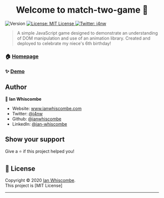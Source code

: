 <h1 align="center">Welcome to match-two-game 👋</h1>
<p>
  <img alt="Version" src="https://img.shields.io/badge/version-1.0-blue.svg?cacheSeconds=2592000" />
  <a href="FITNESS FOR A PARTICULAR PURPOSE AND NONINFRINGEMENT. IN NO EVENT SHALL THE" target="_blank">
    <img alt="License: MIT License" src="https://img.shields.io/badge/License-MIT License-yellow.svg" />
  </a>
  <a href="https://twitter.com/i4nw" target="_blank">
    <img alt="Twitter: i4nw" src="https://img.shields.io/twitter/follow/i4nw.svg?style=social" />
  </a>
</p>

> A simple JavaScript game designed to demonstrate an understanding of DOM manipulation and use of an animation library. Created and deployed to celebrate my niece's 6th birthday!

### 🏠 [Homepage](https://github.com/ianwhiscombe/match-two-game)

### ✨ [Demo](https://match-two-game.netlify.app)

## Author

👤 **Ian Whiscombe**

* Website: www.ianwhiscombe.com
* Twitter: [@i4nw](https://twitter.com/i4nw)
* Github: [@ianwhiscombe](https://github.com/ianwhiscombe)
* LinkedIn: [@ian-whiscombe](https://linkedin.com/in/ian-whiscombe)

## Show your support

Give a ⭐️ if this project helped you!

## 📝 License

Copyright © 2020 [Ian Whiscombe](https://github.com/ianwhiscombe).<br />
This project is [MIT License]

***
